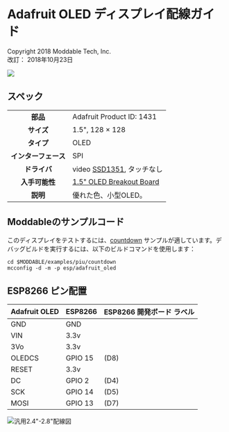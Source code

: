 # Adafruit OLED ディスプレイ配線ガイド
Copyright 2018 Moddable Tech, Inc.<BR>
改訂： 2018年10月23日

![](./images/adafruit-oled.jpg)

## スペック

| | |
| :---: | :--- |
| **部品** | Adafruit Product ID: 1431
| **サイズ** | 1.5", 128 × 128
| **タイプ** | OLED
| **インターフェース** | SPI
| **ドライバ** | video [SSD1351](../../documentation/drivers/ssd1351/ssd1351.md), タッチなし
| **入手可能性** | [1.5" OLED Breakout Board](https://www.adafruit.com/product/1431)
| **説明** | 優れた色、小型OLED。


## Moddableのサンプルコード

このディスプレイをテストするには、[countdown](../../examples/piu/countdown/) サンプルが適しています。デバッグビルドを実行するには、以下のビルドコマンドを使用します：

```
cd $MODDABLE/examples/piu/countdown
mcconfig -d -m -p esp/adafruit_oled
```

## ESP8266 ピン配置

| Adafruit OLED | ESP8266 | ESP8266 開発ボード ラベル
| --- | --- | --- |
| GND | GND |
| VIN | 3.3v |
| 3Vo | 3.3v |
| OLEDCS | GPIO 15| (D8)
| RESET | 3.3v  |
| DC | GPIO 2 | (D4)
| SCK | GPIO 14 | (D5)
| MOSI | GPIO 13 | (D7)

![汎用2.4"-2.8"配線図](images/adafruit-oled-wiring2.png)
